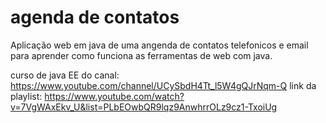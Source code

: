 # agenda de contatos

Aplicação web em java de uma angenda de contatos telefonicos e email para aprender como funciona as ferramentas de web com java.

curso de java EE do canal: https://www.youtube.com/channel/UCySbdH4Tt_l5W4gQJrNqm-Q 
link da playlist: https://www.youtube.com/watch?v=7VgWAxEkv_U&list=PLbEOwbQR9lqz9AnwhrrOLz9cz1-TxoiUg

